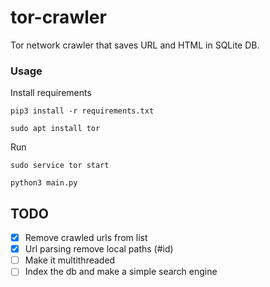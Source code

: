 # tor-crawler

Tor network crawler that saves URL and HTML in SQLite DB.




### Usage
Install requirements

`pip3 install -r requirements.txt`

`sudo apt install tor`

Run

`sudo service tor start`

`python3 main.py `

## TODO
	
 - [x] Remove crawled urls from list
 - [x] Url parsing remove local paths (#id)
 - [ ] Make it multithreaded
 - [ ] Index the db and make a simple search engine
